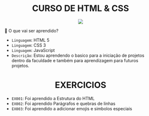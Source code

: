<h1 align="center"> CURSO DE HTML & CSS </h1>
<p align="center">
<img loading="lazy" src="http://img.shields.io/static/v1?label=STATUS&message=%20Aprendendo&color=GREEN&style=for-the-badge"/>
</p>

:hammer: O que vai ser aprendido?

- `Linguagem`: HTML 5
- `Linguagem`: CSS 3
- `Linguagem`: JavaScript
- `Descrição`: Estou aprendendo o basico para a iniciação de projetos dentro da faculdade e também para aprendizagem para futuros projetos.


<h1 align="center"><bold>EXERCICIOS</bold></h1>

- `EX001`: Foi aprendido a Estrutura do HTML
- `EX002`: Foi aprendido Parágrafos e quebras de linhas
- `EX003`: Foi aprendido a adicionar emojis e simbolos especiais

